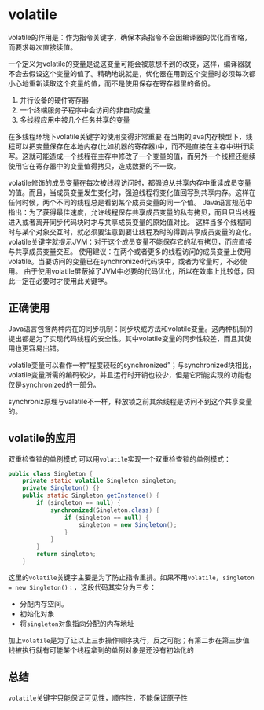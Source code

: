# volatile

volatile的作用是：作为指令关键字，确保本条指令不会因编译器的优化而省略，而要求每次直接读值。

一个定义为volatile的变量是说这变量可能会被意想不到的改变，这样，编译器就不会去假设这个变量的值了。精确地说就是，优化器在用到这个变量时必须每次都小心地重新读取这个变量的值，而不是使用保存在寄存器里的备份。

1. 并行设备的硬件寄存器
2. 一个终端服务子程序中会访问的非自动变量
3. 多线程应用中被几个任务共享的变量

在多线程环境下volatile关键字的使用变得非常重要
在当期的java内存模型下，线程可以把变量保存在本地内存(比如机器的寄存器)中，而不是直接在主存中进行读写。这就可能造成一个线程在主存中修改了一个变量的值，而另外一个线程还继续使用它在寄存器中的变量值得拷贝，造成数据的不一致。

volatile修饰的成员变量在每次被线程访问时，都强迫从共享内存中重读成员变量的值。而且，当成员变量发生变化时，强迫线程将变化值回写到共享内存。这样在任何时候，两个不同的线程总是看到某个成员变量的同一个值。
Java语言规范中指出：为了获得最佳速度，允许线程保存共享成员变量的私有拷贝，而且只当线程进入或者离开同步代码块时才与共享成员变量的原始值对比。
这样当多个线程同时与某个对象交互时，就必须要注意到要让线程及时的得到共享成员变量的变化。
volatile关键字就提示JVM：对于这个成员变量不能保存它的私有拷贝，而应直接与共享成员变量交互。
使用建议：在两个或者更多的线程访问的成员变量上使用volatile。当要访问的变量已在synchronized代码块中，或者为常量时，不必使用。
由于使用volatile屏蔽掉了JVM中必要的代码优化，所以在效率上比较低，因此一定在必要时才使用此关键字。

## 正确使用

Java语言包含两种内在的同步机制：同步块或方法和volatile变量。这两种机制的提出都是为了实现代码线程的安全性。其中volatile变量的同步性较差，而且其使用也更容易出错。

volatile变量可以看作一种“程度较轻的synchronized”；与synchronized块相比，volatile变量所需的编码较少，并且运行时开销也较少，但是它所能实现的功能也仅是synchronized的一部分。

synchroniz原理与valatile不一样，释放锁之前其余线程是访问不到这个共享变量的。

## volatile的应用

双重检查锁的单例模式
可以用`volatile`实现一个双重检查锁的单例模式：

```java
public class Singleton {
    private static volatile Singleton singleton;
    private Singleton() {}
    public static Singleton getInstance() {
        if (singleton == null) {
            synchronized(Singleton.class) {
                if (singleton == null) {
                    singleton = new Singleton();
                }
            }
        }
        return singleton;
    }

```

这里的`volatile`关键字主要是为了防止指令重排。如果不用`volatile`，`singleton = new Singleton()；`，这段代码其实分为三步：

- 分配内存空间。
- 初始化对象
- 将`singleton`对象指向分配的内存地址

加上`volatile`是为了让以上三步操作顺序执行，反之可能；有第二步在第三步值钱被执行就有可能某个线程拿到的单例对象是还没有初始化的

## 总结

`volatile`关键字只能保证可见性，顺序性，不能保证原子性
